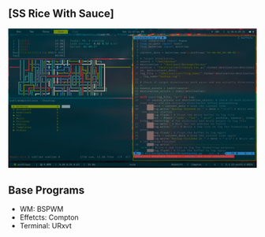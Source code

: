 ## [SS Rice With Sauce]

![alt text](/img/preview.png "preview.")

## Base Programs

- WM: BSPWM
- Effetcts: Compton
- Terminal: URxvt

